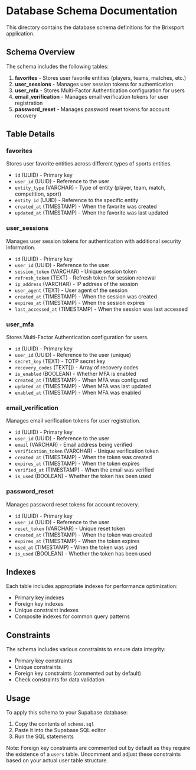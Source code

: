 # Database Schema Documentation

This directory contains the database schema definitions for the Brixsport application.

## Schema Overview

The schema includes the following tables:

1. **favorites** - Stores user favorite entities (players, teams, matches, etc.)
2. **user_sessions** - Manages user session tokens for authentication
3. **user_mfa** - Stores Multi-Factor Authentication configuration for users
4. **email_verification** - Manages email verification tokens for user registration
5. **password_reset** - Manages password reset tokens for account recovery

## Table Details

### favorites
Stores user favorite entities across different types of sports entities.

- `id` (UUID) - Primary key
- `user_id` (UUID) - Reference to the user
- `entity_type` (VARCHAR) - Type of entity (player, team, match, competition, sport)
- `entity_id` (UUID) - Reference to the specific entity
- `created_at` (TIMESTAMP) - When the favorite was created
- `updated_at` (TIMESTAMP) - When the favorite was last updated

### user_sessions
Manages user session tokens for authentication with additional security information.

- `id` (UUID) - Primary key
- `user_id` (UUID) - Reference to the user
- `session_token` (VARCHAR) - Unique session token
- `refresh_token` (TEXT) - Refresh token for session renewal
- `ip_address` (VARCHAR) - IP address of the session
- `user_agent` (TEXT) - User agent of the session
- `created_at` (TIMESTAMP) - When the session was created
- `expires_at` (TIMESTAMP) - When the session expires
- `last_accessed_at` (TIMESTAMP) - When the session was last accessed

### user_mfa
Stores Multi-Factor Authentication configuration for users.

- `id` (UUID) - Primary key
- `user_id` (UUID) - Reference to the user (unique)
- `secret_key` (TEXT) - TOTP secret key
- `recovery_codes` (TEXT[]) - Array of recovery codes
- `is_enabled` (BOOLEAN) - Whether MFA is enabled
- `created_at` (TIMESTAMP) - When MFA was configured
- `updated_at` (TIMESTAMP) - When MFA was last updated
- `enabled_at` (TIMESTAMP) - When MFA was enabled

### email_verification
Manages email verification tokens for user registration.

- `id` (UUID) - Primary key
- `user_id` (UUID) - Reference to the user
- `email` (VARCHAR) - Email address being verified
- `verification_token` (VARCHAR) - Unique verification token
- `created_at` (TIMESTAMP) - When the token was created
- `expires_at` (TIMESTAMP) - When the token expires
- `verified_at` (TIMESTAMP) - When the email was verified
- `is_used` (BOOLEAN) - Whether the token has been used

### password_reset
Manages password reset tokens for account recovery.

- `id` (UUID) - Primary key
- `user_id` (UUID) - Reference to the user
- `reset_token` (VARCHAR) - Unique reset token
- `created_at` (TIMESTAMP) - When the token was created
- `expires_at` (TIMESTAMP) - When the token expires
- `used_at` (TIMESTAMP) - When the token was used
- `is_used` (BOOLEAN) - Whether the token has been used

## Indexes

Each table includes appropriate indexes for performance optimization:

- Primary key indexes
- Foreign key indexes
- Unique constraint indexes
- Composite indexes for common query patterns

## Constraints

The schema includes various constraints to ensure data integrity:

- Primary key constraints
- Unique constraints
- Foreign key constraints (commented out by default)
- Check constraints for data validation

## Usage

To apply this schema to your Supabase database:

1. Copy the contents of `schema.sql`
2. Paste it into the Supabase SQL editor
3. Run the SQL statements

Note: Foreign key constraints are commented out by default as they require the existence of a `users` table. Uncomment and adjust these constraints based on your actual user table structure.